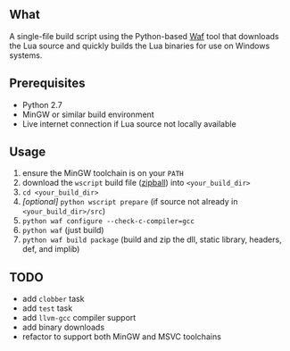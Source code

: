 ## What

A single-file build script using the Python-based [Waf](http://code.google.com/p/waf) tool that
downloads the Lua source and quickly builds the Lua binaries for use on Windows systems.

## Prerequisites

* Python 2.7
* MinGW or similar build environment
* Live internet connection if Lua source not locally available

## Usage

1.  ensure the MinGW toolchain is on your `PATH`
2. download the `wscript` build file ([zipball](http://github.com/jonforums/liblua-waf/zipball/master)) into `<your_build_dir>`
3. `cd <your_build_dir>`
4. *[optional]* `python wscript prepare` (if source not already in `<your_build_dir>/src`)
5. `python waf configure --check-c-compiler=gcc`
6. `python waf` (just build)
7. `python waf build package` (build and zip the dll, static library, headers, def, and implib)

## TODO

* add `clobber` task
* add `test` task
* add `llvm-gcc` compiler support
* add binary downloads
* refactor to support both MinGW and MSVC toolchains
